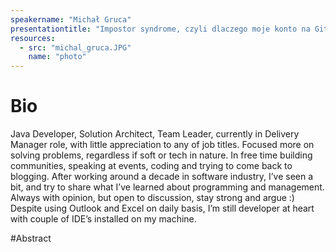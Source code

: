 ```yaml
---
speakername: "Michał Gruca"
presentationtitle: "Impostor syndrome, czyli dlaczego moje konto na Githubie jest puste"
resources:
  - src: "michal_gruca.JPG"
    name: "photo"
---
```


# Bio

Java Developer, Solution Architect, Team Leader, currently in Delivery Manager role, with little appreciation to any of job titles. Focused more on solving problems, regardless if soft or tech in nature. In free time building communities, speaking at events, coding and trying to come back to blogging. After working around a decade in software industry, I’ve seen a bit, and try to share what I’ve learned about programming and management. Always with opinion, but open to discussion, stay strong and argue :) Despite using Outlook and Excel on daily basis, I’m still developer at heart with couple of IDE’s installed on my machine.

#Abstract
